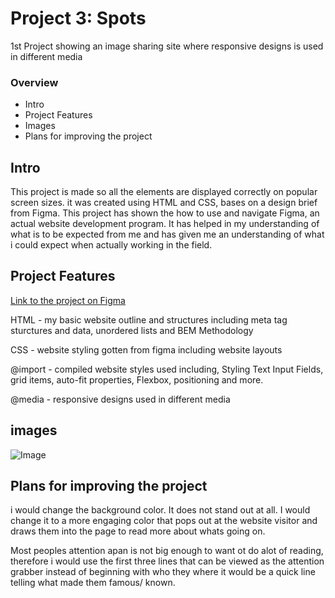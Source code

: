 # Project 3: Spots

1st Project showing an image sharing site where responsive designs is used in different media

### Overview

- Intro
- Project Features
- Images
- Plans for improving the project

## Intro

This project is made so all the elements are displayed correctly on popular screen sizes. it was created using HTML and CSS, bases on a design brief from Figma. This project has shown the how to use and navigate Figma, an actual website development program. It has helped in my understanding of what is to be expected from me and has given me an understanding of what i could expect when actually working in the field.

## Project Features

[Link to the project on Figma](https://www.figma.com/file/BBNm2bC3lj8QQMHlnqRsga/Sprint-3-Project-%E2%80%94-Spots?type=design&node-id=2%3A60&mode=design&t=afgNFybdorZO6cQo-1)

HTML - my basic website outline and structures including meta tag sturctures and data, unordered lists and BEM Methodology

CSS - website styling gotten from figma including website layouts

@import - compiled website styles used including, Styling Text Input Fields, grid items, auto-fit properties, Flexbox, positioning and more.

@media - responsive designs used in different media

## images

![Image](https://github.com/user-attachments/assets/4b446e38-3fd8-4f8e-8fe2-80af6290d338)

## Plans for improving the project

i would change the background color. It does not stand out at all. I would change it to a more engaging color that pops out at the website visitor and draws them into the page to read more about whats going on.

Most peoples attention apan is not big enough to want ot do alot of reading, therefore i would use the first three lines that can be viewed as the attention grabber instead of beginning with who they where it would be a quick line telling what made them famous/ known.
